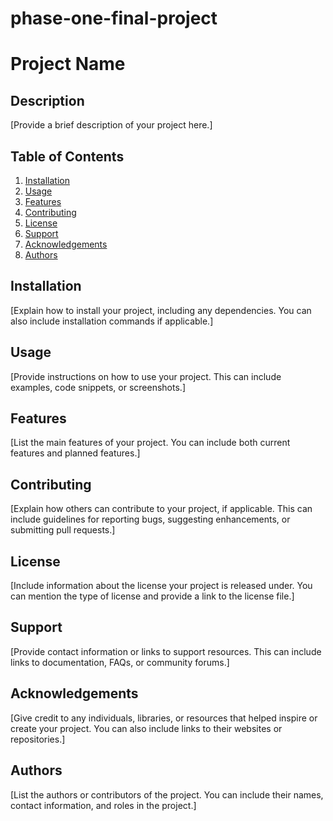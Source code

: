 # phase-one-final-project
# Project Name

## Description
[Provide a brief description of your project here.]

## Table of Contents
1. [Installation](#installation)
2. [Usage](#usage)
3. [Features](#features)
4. [Contributing](#contributing)
5. [License](#license)
6. [Support](#support)
7. [Acknowledgements](#acknowledgements)
8. [Authors](#authors)

## Installation
[Explain how to install your project, including any dependencies. You can also include installation commands if applicable.]

## Usage
[Provide instructions on how to use your project. This can include examples, code snippets, or screenshots.]

## Features
[List the main features of your project. You can include both current features and planned features.]

## Contributing
[Explain how others can contribute to your project, if applicable. This can include guidelines for reporting bugs, suggesting enhancements, or submitting pull requests.]

## License
[Include information about the license your project is released under. You can mention the type of license and provide a link to the license file.]

## Support
[Provide contact information or links to support resources. This can include links to documentation, FAQs, or community forums.]

## Acknowledgements
[Give credit to any individuals, libraries, or resources that helped inspire or create your project. You can also include links to their websites or repositories.]

## Authors
[List the authors or contributors of the project. You can include their names, contact information, and roles in the project.]

